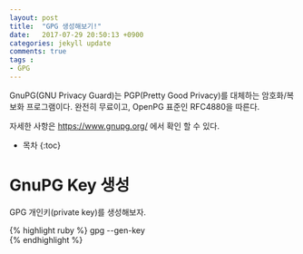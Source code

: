```yaml
---
layout: post
title:  "GPG 생성해보기!"
date:   2017-07-29 20:50:13 +0900
categories: jekyll update
comments: true
tags :
- GPG
---
```

GnuPG(GNU Privacy Guard)는 PGP(Pretty Good Privacy)를 대체하는 암호화/복보화 프로그램이다. 완전히 무료이고, OpenPG 표준인 RFC4880을 따른다.

자세한 사항은 <https://www.gnupg.org/>	 에서 확인 할 수 있다.

* 목차
{:toc}


# GnuPG Key 생성
GPG 개인키(private key)를 생성해보자.

{% highlight ruby %}
gpg --gen-key  
{% endhighlight %}

